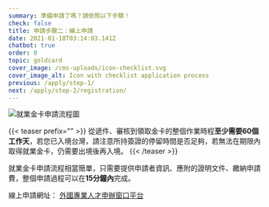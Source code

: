 ```yaml
---
summary: 準備申請了嗎？請依照以下步驟！
check: false
title: 申請步驟二：線上申請
date: 2021-01-18T03:14:03.141Z
chatbot: true
order: 0
topic: goldcard
cover_image: /cms-uploads/icon-checklist.svg
cover_image_alt: Icon with checklist application process
previous: /apply/step-1/
next: /apply/step-2/registration/
---
```

![就業金卡申請流程圖](/cms-uploads/流程圖中.jpg)

{{< teaser prefix="" >}}
從遞件、審核到領取金卡的整個作業時程**至少需要60個工作天**，若您已入境台灣，請注意所持簽證的停留時間是否足夠，若無法在期限內取得就業金卡，仍需要出境後再入境。
{{< /teaser >}}

就業金卡申請流程相當簡單，只需要提供申請者資訊、應附的證明文件、繳納申請費，整個申請過程可以在**15分鐘內**完成。

線上申請網址： [外國專業人才申辦窗口平台 ](https://coa.immigration.gov.tw/coa-frontend/four-in-one/entry/golden-card)